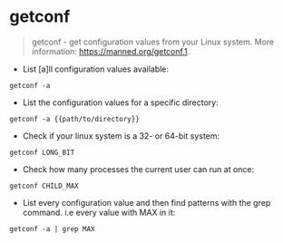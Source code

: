 # getconf

> getconf - get configuration values from your Linux system.
> More information: https://manned.org/getconf.1.
> 

- List [a]ll configuration values available:

`getconf -a`

- List the configuration values for a specific directory:

`getconf -a {{path/to/directory}}` 

- Check if your linux system is a 32- or 64-bit system:

`getconf LONG_BIT`

- Check how many processes the current user can run at once:

`getconf CHILD_MAX`

- List every configuration value and then find patterns with the grep command. i.e every value with MAX in it:

`getconf -a | grep MAX`
